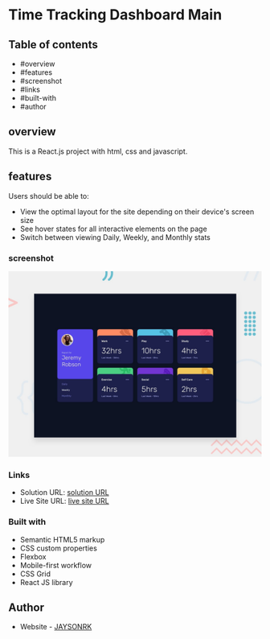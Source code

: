 # Time Tracking Dashboard Main

## Table of contents

  - #overview
  - #features
  - #screenshot
  - #links
  - #built-with
  - #author

## overview

This is a React.js project with html, css and javascript.

## features

Users should be able to:

- View the optimal layout for the site depending on their device's screen size
- See hover states for all interactive elements on the page
- Switch between viewing Daily, Weekly, and Monthly stats


### screenshot
![Time Tracking Dashboard Main](./design/desktop-preview.jpg)


### Links

- Solution URL: [solution URL](https://github.com/JAYSONRK/Time-tracking-dashboard_netlify)
- Live Site URL: [live site URL](https://genuine-cajeta-d12c8a.netlify.app/)


### Built with

- Semantic HTML5 markup
- CSS custom properties
- Flexbox
- Mobile-first workflow
- CSS Grid
- React JS library

## Author

- Website - [JAYSONRK](https://jaysonrk.com/)
